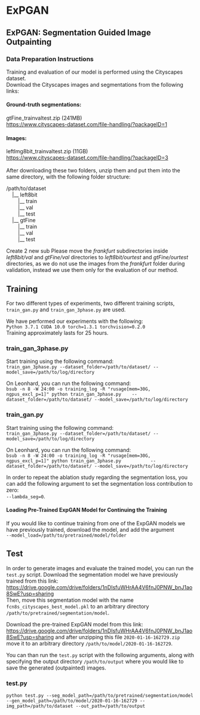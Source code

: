 # ExPGAN
## ExPGAN: Segmentation Guided Image Outpainting<br>


### Data Preparation Instructions
Training and evaluation of our model is performed using the Cityscapes dataset.<br>
Download the Cityscapes images and segmentations from the following links: <br>
#### Ground-truth segmentations:
gtFine_trainvaltest.zip (241MB)<br>
https://www.cityscapes-dataset.com/file-handling/?packageID=1<br>
#### Images:
leftImg8bit_trainvaltest.zip (11GB)<br>
https://www.cityscapes-dataset.com/file-handling/?packageID=3<br>
<br>
After downloading these two folders, unzip them and put them into the same directory, with the following folder structure:<br>

/path/to/dataset   <br>
&nbsp;&nbsp;&nbsp;&nbsp;|__ left8bit      <br>
&nbsp;&nbsp;&nbsp;&nbsp;&nbsp;&nbsp;&nbsp;&nbsp;|__ train      <br>
&nbsp;&nbsp;&nbsp;&nbsp;&nbsp;&nbsp;&nbsp;&nbsp;|__ val        <br>
&nbsp;&nbsp;&nbsp;&nbsp;&nbsp;&nbsp;&nbsp;&nbsp;|__ test       <br>
&nbsp;&nbsp;&nbsp;&nbsp;|__ gtFine        <br>
&nbsp;&nbsp;&nbsp;&nbsp;&nbsp;&nbsp;&nbsp;&nbsp;|__ train      <br>
&nbsp;&nbsp;&nbsp;&nbsp;&nbsp;&nbsp;&nbsp;&nbsp;|__ val        <br>
&nbsp;&nbsp;&nbsp;&nbsp;&nbsp;&nbsp;&nbsp;&nbsp;|__ test       <br>

Create 2 new sub
Please move the *frankfurt* subdirectories inside *left8bit/val* and *gtFine/val* directories to *left8bit/ourtest* and *gtFine/ourtest* directories, as we do not use the images from the *frankfurt* folder during validation, instead we use them only for the evaluation of our method.

## Training
For two different types of experiments, two different training scripts, ``train_gan.py`` and ``train_gan_3phase.py`` are used. 

We have performed our experiments with the following:<br>
``
Python 3.7.1
CUDA 10.0
torch=1.3.1
torchvision=0.2.0
``<br>
Training approximately lasts for 25 hours.

### train_gan_3phase.py
Start training using the following command: <br>
``
train_gan_3phase.py --dataset_folder=/path/to/dataset/ --model_save=/path/to/log/directory
``

On Leonhard, you can run the following command: <br>
``
bsub -n 8 -W 24:00 -o training_log -R "rusage[mem=30G, ngpus_excl_p=1]" python train_gan_3phase.py   
--dataset_folder=/path/to/dataset/ --model_save=/path/to/log/directory
``

### train_gan.py
Start training using the following command: <br>
``
train_gan_3phase.py --dataset_folder=/path/to/dataset/ --model_save=/path/to/log/directory
``

On Leonhard, you can run the following command: <br>
``
bsub -n 8 -W 24:00 -o training_log -R "rusage[mem=30G, ngpus_excl_p=1]" python train_gan_3phase.py          
--dataset_folder=/path/to/dataset/ --model_save=/path/to/log/directory
``

In order to repeat the ablation study regarding the segmentation loss, you can add the following argument to set the segmentation loss contribution to zero: <br>``--lambda_seg=0``.

#### Loading Pre-Trained ExpGAN Model for Continuing the Training
If you would like to continue training from one of the ExpGAN models we have previously trained, download the model, and add the argument <br>
``
--model_load=/path/to/pretrained/model/folder
``




## Test
In order to generate images and evaluate the trained model, you can run the ``test.py`` script.
Download the segmentation model we have previously trained from this link: <br>
https://drive.google.com/drive/folders/1nDIsfuWHrAA4V6fnJ0PNW_bnJ1ao8SwE?usp=sharing <br>
Then, move this segmentation model with the name ``fcn8s_cityscapes_best_model.pkl`` to an arbitrary directory ``/path/to/pretrained/segmentation/model``.

Download the pre-trained ExpGAN model from this link:
https://drive.google.com/drive/folders/1nDIsfuWHrAA4V6fnJ0PNW_bnJ1ao8SwE?usp=sharing
and after unzipping this file ``2020-01-16-162729.zip`` move it to an arbitrary directory ``/path/to/model/2020-01-16-162729``.

You can than run the ``test.py`` script with the following arguments, along with specifying the output directory ``/path/to/output`` where you would like to save the generated (outpainted) images.

### test.py
``
python test.py --seg_model_path=/path/to/pretrained/segmentation/model 
--gen_model_path=/path/to/model/2020-01-16-162729 --img_path=/path/to/dataset --out_path=/path/to/output
``